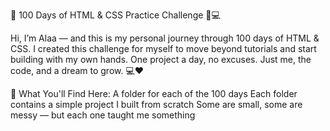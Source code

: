 🌟 100 Days of HTML & CSS Practice Challenge 🧠💻

Hi, I’m Alaa — and this is my personal journey through 100 days of HTML & CSS.
I created this challenge for myself to move beyond tutorials and start building with my own hands. One project a day, no excuses. Just me, the code, and a dream to grow. 💻❤️

📁 What You'll Find Here:
    A folder for each of the 100 days
    Each folder contains a simple project I built from scratch
    Some are small, some are messy — but each one taught me something
